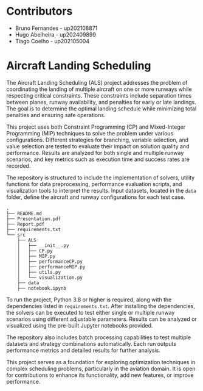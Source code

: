 # Contributors 

- Bruno Fernandes - up202108871
- Hugo Abelheira - up202409899
- Tiago Coelho - up202105004

# Aircraft Landing Scheduling

The Aircraft Landing Scheduling (ALS) project addresses the problem of coordinating the landing of multiple aircraft on one or more runways while respecting critical constraints. These constraints include separation times between planes, runway availability, and penalties for early or late landings. The goal is to determine the optimal landing schedule while minimizing total penalties and ensuring safe operations.

This project uses both Constraint Programming (CP) and Mixed-Integer Programming (MIP) techniques to solve the problem under various configurations. Different strategies for branching, variable selection, and value selection are tested to evaluate their impact on solution quality and performance. Results are analyzed for both single and multiple runway scenarios, and key metrics such as execution time and success rates are recorded.

The repository is structured to include the implementation of solvers, utility functions for data preprocessing, performance evaluation scripts, and visualization tools to interpret the results. Input datasets, located in the `data` folder, define the aircraft and runway configurations for each test case.

```shell
.
├── README.md
├── Presentation.pdf
├── Report.pdf
├── requirements.txt
└── src
    ├── ALS
    │   ├── __init__.py
    │   ├── CP.py
    │   ├── MIP.py
    │   ├── performanceCP.py
    │   ├── performanceMIP.py
    │   ├── utils.py
    │   └── visualization.py
    ├── data
    ├── notebook.ipynb
```

To run the project, Python 3.8 or higher is required, along with the dependencies listed in `requirements.txt`. After installing the dependencies, the solvers can be executed to test either single or multiple runway scenarios using different adjustable parameters. Results can be analyzed or visualized using the pre-built Jupyter notebooks provided.

The repository also includes batch processing capabilities to test multiple datasets and strategy combinations automatically. Each run outputs performance metrics and detailed results for further analysis.

This project serves as a foundation for exploring optimization techniques in complex scheduling problems, particularly in the aviation domain. It is open for contributions to enhance its functionality, add new features, or improve performance.
